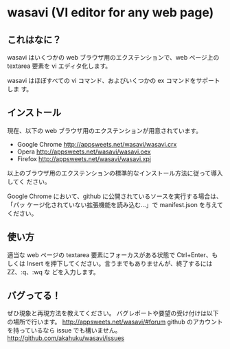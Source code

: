 wasavi (VI editor for any web page)
====================================

これはなに？
------------

wasavi はいくつかの web ブラウザ用のエクステンションで、web ページ上の textarea
要素を vi エディタ化します。

wasavi はほぼすべての vi コマンド、およびいくつかの ex コマンドをサポートしま
す。



インストール
------------

現在、以下の web ブラウザ用のエクステンションが用意されています。

* Google Chrome
  <http://appsweets.net/wasavi/wasavi.crx>
* Opera
  <http://appsweets.net/wasavi/wasavi.oex>
* Firefox
  <http://appsweets.net/wasavi/wasavi.xpi>

以上のブラウザ用のエクステンションの標準的なインストール方法に従って導入してく
ださい。

Google Chrome において、github に公開されているソースを実行する場合は、「パッ
ケージ化されていない拡張機能を読み込む...」で manifest.json を与えてください。



使い方
------

適当な web ページの textarea 要素にフォーカスがある状態で Ctrl+Enter、もしくは
Insert を押下してください。言うまでもありませんが、終了するには ZZ、:q、:wq な
どを入力します。



バグってる！
------------

ぜひ現象と再現方法を教えてください。
バグレポートや要望の受け付けは以下の場所で行います。
  <http://appsweets.net/wasavi/#forum>
github のアカウントを持っているなら issue でも構いません。
  <http://github.com/akahuku/wasavi/issues>
